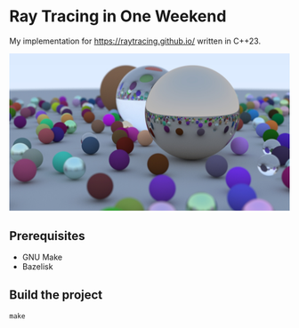 # Ray Tracing in One Weekend

My implementation for <https://raytracing.github.io/> written in C++23.

![Render image](img/image23_first_book_final_scene.jpg)

## Prerequisites

- GNU Make
- Bazelisk

## Build the project

```shell
make
```

